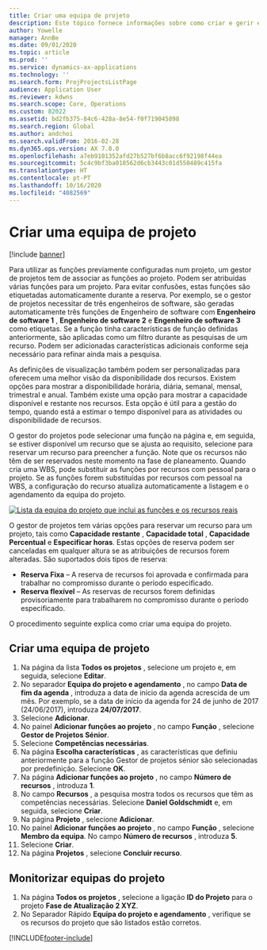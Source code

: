 ```yaml
---
title: Criar uma equipa de projeto
description: Este tópico fornece informações sobre como criar e gerir equipas de projeto.
author: Yowelle
manager: AnnBe
ms.date: 09/01/2020
ms.topic: article
ms.prod: ''
ms.service: dynamics-ax-applications
ms.technology: ''
ms.search.form: ProjProjectsListPage
audience: Application User
ms.reviewer: kdwns
ms.search.scope: Core, Operations
ms.custom: 82022
ms.assetid: bd2fb375-84c6-428a-8e54-f0f719045898
ms.search.region: Global
ms.author: andchoi
ms.search.validFrom: 2016-02-28
ms.dyn365.ops.version: AX 7.0.0
ms.openlocfilehash: a7eb9101352afd27b527bf6b8acc6f92198f44ea
ms.sourcegitcommit: 5c4c9bf3ba018562d6cb3443c01d550489c415fa
ms.translationtype: HT
ms.contentlocale: pt-PT
ms.lasthandoff: 10/16/2020
ms.locfileid: "4082569"
---
```

# <a name="create-a-project-team"></a>Criar uma equipa de projeto

[!include [banner](../includes/banner.md)]

Para utilizar as funções previamente configuradas num projeto, um gestor de projetos tem de associar as funções ao projeto. Podem ser atribuídas várias funções para um projeto. Para evitar confusões, estas funções são etiquetadas automaticamente durante a reserva. Por exemplo, se o gestor de projetos necessitar de três engenheiros de software, são geradas automaticamente três funções de Engenheiro de software com **Engenheiro de software 1** , **Engenheiro de software 2** e **Engenheiro de software 3** como etiquetas. Se a função tinha características de função definidas anteriormente, são aplicadas como um filtro durante as pesquisas de um recurso. Podem ser adicionadas características adicionais conforme seja necessário para refinar ainda mais a pesquisa.

As definições de visualização também podem ser personalizadas para oferecem uma melhor visão da disponibilidade dos recursos. Existem opções para mostrar a disponibilidade horária, diária, semanal, mensal, trimestral e anual. Também existe uma opção para mostrar a capacidade disponível e restante nos recursos. Esta opção é útil para a gestão do tempo, quando está a estimar o tempo disponível para as atividades ou disponibilidade de recursos.

O gestor do projetos pode selecionar uma função na página e, em seguida, se estiver disponível um recurso que se ajusta ao requisito, selecione para reservar um recurso para preencher a função. Note que os recursos não têm de ser reservados neste momento na fase de planeamento. Quando cria uma WBS, pode substituir as funções por recursos com pessoal para o projeto. Se as funções forem substituídas por recursos com pessoal na WBS, a configuração do recurso atualiza automaticamente a listagem e o agendamento da equipa do projeto.

[![Lista da equipa do projeto que inclui as funções e os recursos reais](./media/projectresourcing03-1024x368.jpg)](./media/projectresourcing03.jpg) 

O gestor de projetos tem várias opções para reservar um recurso para um projeto, tais como **Capacidade restante** , **Capacidade total** , **Capacidade Percentual** e **Especificar horas**. Estas opções de reserva podem ser canceladas em qualquer altura se as atribuições de recursos forem alteradas. São suportados dois tipos de reserva:

- **Reserva Fixa** – A reserva de recursos foi aprovada e confirmada para trabalhar no compromisso durante o período especificado.
- **Reserva flexível** – As reservas de recursos forem definidas provisoriamente para trabalharem no compromisso durante o período especificado.

O procedimento seguinte explica como criar uma equipa do projeto.

## <a name="create-a-project-team"></a>Criar uma equipa de projeto

1. Na página da lista **Todos os projetos** , selecione um projeto e, em seguida, selecione **Editar**.
2. No separador **Equipa do projeto e agendamento** , no campo **Data de fim da agenda** , introduza a data de início da agenda acrescida de um mês. Por exemplo, se a data de início da agenda for 24 de junho de 2017 (24/06/2017), introduza **24/07/2017**.
3. Selecione **Adicionar**.
4. No painel **Adicionar funções ao projeto** , no campo **Função** , selecione **Gestor de Projetos Sénior**.
5. Selecione **Competências necessárias**.
6. Na página **Escolha características** , as características que definiu anteriormente para a função Gestor de projetos sénior são selecionadas por predefinição. Selecione **OK**.
7. Na página **Adicionar funções ao projeto** , no campo **Número de recursos** , introduza **1**.
8. No campo **Recursos** , a pesquisa mostra todos os recursos que têm as competências necessárias. Selecione **Daniel Goldschmidt** e, em seguida, selecione **Criar**.
9. Na página **Projeto** , selecione **Adicionar**.
10. No painel **Adicionar funções ao projeto** , no campo **Função** , selecione **Membro da equipa**. No campo **Número de recursos** , introduza **5**.
11. Selecione **Criar**.
12. Na página **Projetos** , selecione **Concluir recurso**.

## <a name="monitor-project-teams"></a>Monitorizar equipas do projeto
1. Na página **Todos os projetos** , selecione a ligação **ID do Projeto** para o projeto **Fase de Atualização 2 XYZ**.
2. No Separador Rápido **Equipa do projeto e agendamento** , verifique se os recursos do projeto que são listados estão corretos.


[!INCLUDE[footer-include](../includes/footer-banner.md)]